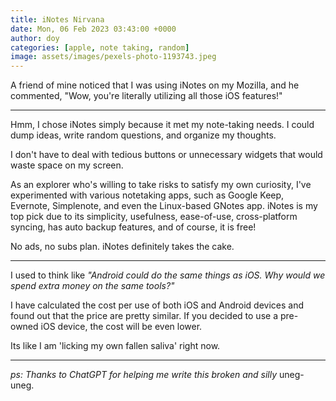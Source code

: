```yaml
---
title: iNotes Nirvana
date: Mon, 06 Feb 2023 03:43:00 +0000
author: doy
categories: [apple, note taking, random]
image: assets/images/pexels-photo-1193743.jpeg
---
```


A friend of mine noticed that I was using iNotes on my Mozilla, and he commented, "Wow, you're literally utilizing all those iOS features!"

* * *

Hmm, I chose iNotes simply because it met my note-taking needs. I could dump ideas, write random questions, and organize my thoughts.

I don't have to deal with tedious buttons or unnecessary widgets that would waste space on my screen.

As an explorer who's willing to take risks to satisfy my own curiosity, I've experimented with various notetaking apps, such as Google Keep, Evernote, Simplenote, and even the Linux-based GNotes app. iNotes is my top pick due to its simplicity, usefulness, ease-of-use, cross-platform syncing, has auto backup features, and of course, it is free!

No ads, no subs plan. iNotes definitely takes the cake. 

* * *

I used to think like _"Android could do the same things as iOS._ _Why would we spend extra money on the same tools?"_

I have calculated the cost per use of both iOS and Android devices and found out that the price are pretty similar. If you decided to use a pre-owned iOS device, the cost will be even lower.

Its like I am 'licking my own fallen saliva' right now.

* * *

_ps: Thanks to ChatGPT for helping me write this broken and silly_ uneg-uneg.
